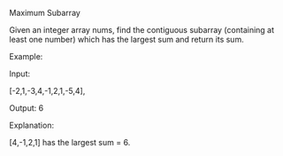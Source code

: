 Maximum Subarray

Given an integer array nums, find the contiguous subarray (containing at least one number) which has the largest sum and return its sum.

Example:

Input: 

[-2,1,-3,4,-1,2,1,-5,4],

Output: 6

Explanation: 

[4,-1,2,1] has the largest sum = 6.

